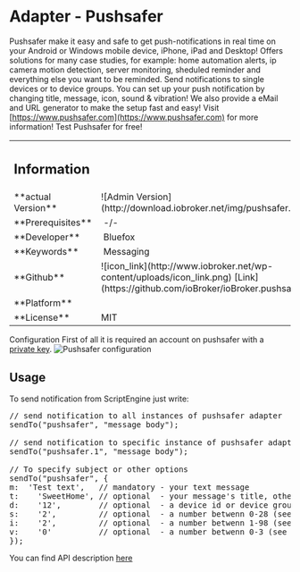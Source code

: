 
# Adapter - Pushsafer

Pushsafer make it easy and safe to get push-notifications in real time on your Android or Windows mobile device, iPhone, iPad and Desktop! Offers solutions for many case studies, for example: home automation alerts, ip camera motion detection, server monitoring, sheduled reminder and everything else you want to be reminded. Send notifications to single devices or to device groups. You can set up your push notification by changing title, message, icon, sound & vibration! We also provide a eMail and URL generator to make the setup fast and easy! Visit [https://www.pushsafer.com](https://www.pushsafer.com) for more information! Test Pushsafer for free! <span style="line-height: 1.5;"></span>

<table>

<tbody>

<tr>

<td style="width: 50%;">

## <span id="_Information">Information</span>

</td>

<td style="width: 50%;"></td>

</tr>

<tr>

<td style="width: 50%;">**actual Version**</td>

<td style="width: 50%;">![Admin Version](http://download.iobroker.net/img/pushsafer.svg)</td>

</tr>

<tr>

<td style="width: 50%;">**Prerequisites**</td>

<td style="width: 50%;"> -/-</td>

</tr>

<tr>

<td style="width: 50%;">**Developer**</td>

<td style="width: 50%;"> Bluefox</td>

</tr>

<tr>

<td style="width: 50%;">**Keywords**</td>

<td style="width: 50%;"> Messaging</td>

</tr>

<tr>

<td style="width: 50%;">**Github**</td>

<td style="width: 50%;">![icon_link](http://www.iobroker.net/wp-content/uploads/icon_link.png) [Link](https://github.com/ioBroker/ioBroker.pushsafer)</td>

</tr>

<tr>

<td style="width: 50%;">**Platform**</td>

<td style="width: 50%;"></td>

</tr>

<tr>

<td style="width: 50%;">**License**</td>

<td style="width: 50%;">MIT</td>

</tr>

</tbody>

</table>

Configuration First of all it is required an account on pushsafer with a [private key](https://www.pushsafer.com/). ![Pushsafer configuration](https://github.com/ioBroker/ioBroker.pushsafer/raw/master/img/Screen0.png)

## Usage

To send notification from ScriptEngine just write:

<pre>// send notification to all instances of pushsafer adapter
sendTo("pushsafer", "message body");

// send notification to specific instance of pushsafer adapter
sendTo("pushsafer.1", "message body");

// To specify subject or other options
sendTo("pushsafer", {
m:  'Test text',   // mandatory - your text message
t:    'SweetHome', // optional  - your message's title, otherwise your app's name is used
d:    '12',        // optional  - a device id or device group id (empty or a = all devices)
s:    '2',         // optional  - a number betwenn 0-28 (see pushsafers API description)
i:    '2',         // optional  - a number betwenn 1-98 (see pushsafers API description)
v:    '0'          // optional  - a number betwenn 0-3 (see pushsafers API description)
});
</pre>

You can find API description [here](https://www.pushsafer.com/en/pushapi)
